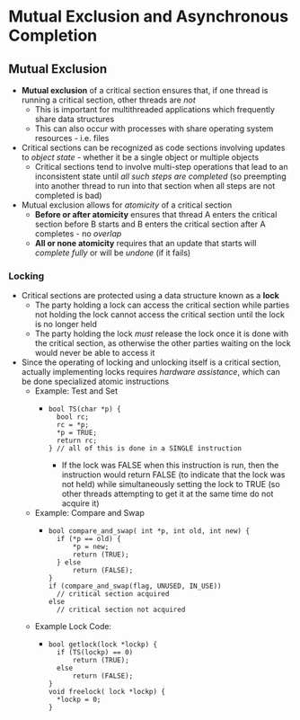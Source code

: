 # Mutual Exclusion and Asynchronous Completion
## Mutual Exclusion
- **Mutual exclusion** of a critical section ensures that, if one thread is running a critical section, other threads are *not*
    - This is important for multithreaded applications which frequently share data structures
    - This can also occur with processes with share operating system resources - i.e. files
- Critical sections can be recognized as code sections involving updates to *object state* - whether it be a single object or multiple objects
    - Critical sections tend to involve multi-step operations that lead to an inconsistent state until *all such steps are completed* (so preempting into another thread to run into that section when all steps are not completed is bad)
- Mutual exclusion allows for *atomicity* of a critical section
    - **Before or after atomicity** ensures that thread A enters the critical section before B starts and B enters the critical section after A completes - no *overlap*
    - **All or none atomicity** requires that an update that starts will *complete fully* or will be *undone* (if it fails) 
### Locking
- Critical sections are protected using a data structure known as a **lock**
    - The party holding a lock can access the critical section while parties not holding the lock cannot access the critical section until the lock is no longer held
    - The party holding the lock *must* release the lock once it is done with the critical section, as otherwise the other parties waiting on the lock would never be able to access it
- Since the operating of locking and unlocking itself is a critical section, actually implementing locks requires *hardware assistance*, which can be done specialized atomic instructions
    - Example: Test and Set
        -     bool TS(char *p) {
                bool rc; 
                rc = *p; 
                *p = TRUE;
                return rc;
              } // all of this is done in a SINGLE instruction
            - If the lock was FALSE when this instruction is run, then the instruction would return FALSE (to indicate that the lock was not held) while simultaneously setting the lock to TRUE (so other threads attempting to get it at the same time do not acquire it)
    - Example: Compare and Swap
        -     bool compare_and_swap( int *p, int old, int new) {
                if (*p == old) {
                    *p = new;
                    return (TRUE);
                } else
                    return (FALSE);
              }
              if (compare_and_swap(flag, UNUSED, IN_USE))
                // critical section acquired
              else
                // critical section not acquired
    - Example Lock Code:
        -     bool getlock(lock *lockp) {
                if (TS(lockp) == 0)
                    return (TRUE);
                else
                    return (FALSE);
              }
              void freelock( lock *lockp) {
                *lockp = 0;
              }